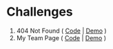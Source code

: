 # Challenges

1.  404 Not Found ( [Code](https://github.com/mianazan099/Challenges/tree/main/01-404NotFound) | [Demo](https://mianazan099.github.io/Challenges/01-404NotFound) )
1.  My Team Page ( [Code](https://github.com/mianazan099/Challenges/tree/main/02-MyTeamPage) | [Demo](https://mianazan099.github.io/Challenges/02-MyTeamPage) )
